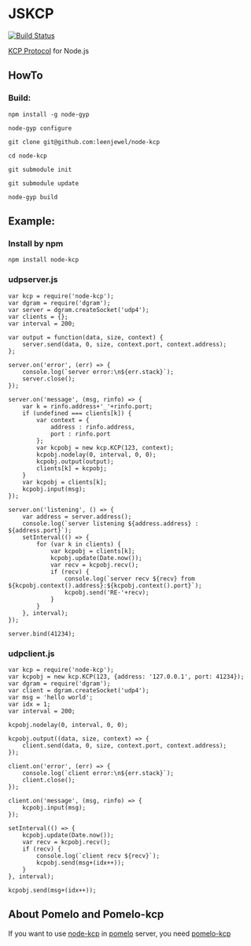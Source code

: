JSKCP
======================================

[![Build Status][1]][2]

[1]: https://api.travis-ci.org/zhangzisu/jskcp.svg?branch=master
[2]: https://travis-ci.org/zhangzisu/jskcp


[KCP Protocol](https://github.com/skywind3000/kcp) for Node.js

## HowTo

### Build:

```
npm install -g node-gyp

node-gyp configure

git clone git@github.com:leenjewel/node-kcp

cd node-kcp

git submodule init

git submodule update

node-gyp build
```

## Example:

### Install by npm

```
npm install node-kcp
```

### udpserver.js

```
var kcp = require('node-kcp');
var dgram = require('dgram');
var server = dgram.createSocket('udp4');
var clients = {};
var interval = 200;

var output = function(data, size, context) {
    server.send(data, 0, size, context.port, context.address);
};

server.on('error', (err) => {
    console.log(`server error:\n${err.stack}`);
    server.close();
});

server.on('message', (msg, rinfo) => {
    var k = rinfo.address+'_'+rinfo.port;
    if (undefined === clients[k]) {
        var context = {
            address : rinfo.address,
            port : rinfo.port
        };
        var kcpobj = new kcp.KCP(123, context);
        kcpobj.nodelay(0, interval, 0, 0);
        kcpobj.output(output);
        clients[k] = kcpobj;
    }
    var kcpobj = clients[k];
    kcpobj.input(msg);
});

server.on('listening', () => {
    var address = server.address();
    console.log(`server listening ${address.address} : ${address.port}`);
    setInterval(() => {
        for (var k in clients) {
            var kcpobj = clients[k];
        	kcpobj.update(Date.now());
        	var recv = kcpobj.recv();
        	if (recv) {
            	console.log(`server recv ${recv} from ${kcpobj.context().address}:${kcpobj.context().port}`);
           		kcpobj.send('RE-'+recv);
       	 	}
       	}
    }, interval);
});

server.bind(41234);

```

### udpclient.js

```
var kcp = require('node-kcp');
var kcpobj = new kcp.KCP(123, {address: '127.0.0.1', port: 41234});
var dgram = require('dgram');
var client = dgram.createSocket('udp4');
var msg = 'hello world';
var idx = 1;
var interval = 200;

kcpobj.nodelay(0, interval, 0, 0);

kcpobj.output((data, size, context) => {
    client.send(data, 0, size, context.port, context.address);
});

client.on('error', (err) => {
    console.log(`client error:\n${err.stack}`);
    client.close();
});

client.on('message', (msg, rinfo) => {
    kcpobj.input(msg);
});

setInterval(() => {
    kcpobj.update(Date.now());
    var recv = kcpobj.recv();
    if (recv) {
        console.log(`client recv ${recv}`);
        kcpobj.send(msg+(idx++));
    }
}, interval);

kcpobj.send(msg+(idx++));

```

## About Pomelo and Pomelo-kcp

If you want to use [node-kcp](https://github.com/leenjewel/node-kcp) in [pomelo](https://github.com/NetEase/pomelo/) server, you need [pomelo-kcp](https://github.com/leenjewel/pomelo-kcp)
